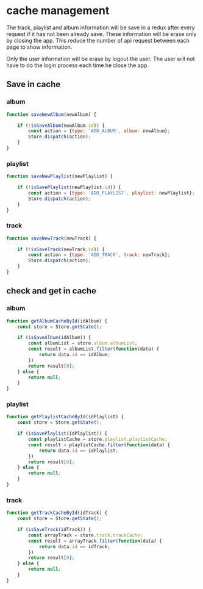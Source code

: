 # cache management

The track, playlist and album information will be save in a redux after every request if it has not been already save. These information will be erase only by closing the app.
This reduce the number of api request between each page to show information.

Only the user information will be erase by logout the user. The user will not have to do the login process each time he close the app.

## Save in cache

### album

```javascript
function saveNewAlbum(newAlbum) {

    if (!isSaveAlbum(newAlbum.id)) {
        const action = {type: 'ADD_ALBUM', album: newAlbum};
        Store.dispatch(action);
    }
}
```

### playlist

```javascript
function saveNewPlaylist(newPlaylist) {

    if (!isSavePlaylist(newPlaylist.id)) {
        const action = {type: 'ADD_PLAYLIST', playlist: newPlaylist};
        Store.dispatch(action);
    }
}
```

### track

```javascript
function saveNewTrack(newTrack) {

    if (!isSaveTrack(newTrack.id)) {
        const action = {type: 'ADD_TRACK', track: newTrack};
        Store.dispatch(action);
    }
}
```

## check and get in cache

### album

```javascript
function getAlbumCacheById(idAlbum) {
    const store = Store.getState();

    if (isSaveAlbum(idAlbum)) {
        const albumList = store.album.albumList;
        const result = albumList.filter(function(data) {
            return data.id == idAlbum;
        })
        return result[0];
    } else {
        return null;
    }
}
```

### playlist

```javascript
function getPlaylistCacheById(idPlaylist) {
    const store = Store.getState();

    if (isSavePlaylist(idPlaylist)) {
        const playlistCache = store.playlist.playlistCache;
        const result = playlistCache.filter(function(data) {
            return data.id == idPlaylist;
        })
        return result[0];
    } else {
        return null;
    }
}
```

### track

```javascript
function getTrackCacheById(idTrack) {
    const store = Store.getState();

    if (isSaveTrack(idTrack)) {
        const arrayTrack = store.track.trackCache;
        const result = arrayTrack.filter(function(data) {
            return data.id == idTrack;
        })
        return result[0];
    } else {
        return null;
    }
}
```